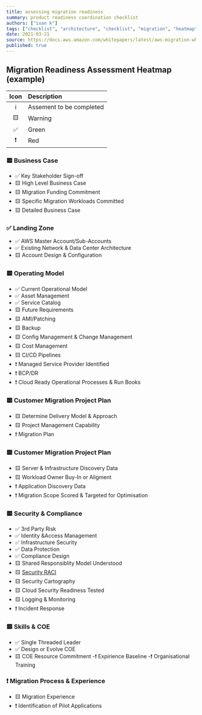 ```yaml
---
title: assessing migration readiness
summary: product readiness coordination checklist
authors: ["ivan k"]
tags: ["checklist", "architecture", "checklist", "migration", "heatmap", "example"]
date: 2021-03-21
source: https://docs.aws.amazon.com/whitepapers/latest/aws-migration-whitepaper/assessing-migration-readiness.html
published: true
---
```


## Migration Readiness Assessment Heatmap (example)

| Icon       |      Description         |
|:----------:|:-------------------------|
| ℹ️         | Assement to be completed |
| 🟨         | Warning                  |
| ✅         | Green                    |
|❗          |  Red                     |

### 🟨  Business Case

- ✅	Key Stakeholder Sign-off
- 🟨  High Level Business Case
- 🟨  Migration Funding Commitment
- 🟨  Specific Migration Workloads Committed
- 🟨  Detailed Business Case

### ✅ Landing Zone

- ✅	AWS Master Account/Sub-Accounts
- ✅	Existing Network & Data Center Architecture
- 🟨	Account Design & Configuration

### 🟨 Operating Model

- ✅	Current Operational Model
- ✅	Asset Management
- ✅	Service Catalog
- 🟨 Future Requirements
- 🟨 AMI/Patching
- 🟨 Backup
- 🟨 Config Management & Change Management
- 🟨 Cost Management
- 🟨 CI/CD Pipelines
- ❗	Managed Service Provider Identified
- ❗	BCP/DR
- ❗	Cloud Ready Operational Processes & Run Books

### 🟨  Customer Migration Project Plan

- 🟨 Determine Delivery Model & Approach
- 🟨 Project Management Capability
- ❗	Migration Plan

### 🟨  Customer Migration Project Plan

- 🟨 Server & Infrastructure Discovery Data
- 🟨 Workload Owner Buy-In or Aligment
- ❗	Application Discovery Data
- ❗	Migration Scope Scored & Targeted for Optimisation

### 🟨  Security & Compliance

- ✅	3rd Party Risk
- ✅	Identity &Access Management
- ✅	Infrastructure Security
- ✅	Data Protection
- ✅	Compliance Design
- 🟨 Shared Responsiblity Model Understood
- 🟨 [Security RACI](https://loopio.com/blog/raci-chart-security-questionnaires/)
- 🟨 Security Cartography
- 🟨 Cloud Security Readiness Tested
- 🟨 Logging & Monitoring
- ❗	Incident Response

### 🟨  Skills & COE

- ✅	Single Threaded Leader
- ✅	Design or Evolve COE
- 🟨 COE Resource Commitment
-❗ Expirience Baseline
-❗ Organisational Training

### ❗  Migration Process & Experience

- 🟨 Migration Experience
- ❗	Identification of Pilot Applications
